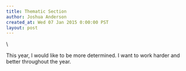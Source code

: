 ```yaml
---
title: Thematic Section
author: Joshua Anderson
created_at: Wed 07 Jan 2015 0:00:00 PST
layout: post
---
```


<img class="post-image" src="https://s3.amazonaws.com/xatigo/determination.jpg" alt="">\

This year, I would like to be more determined. I want to work harder and better throughout the year.

